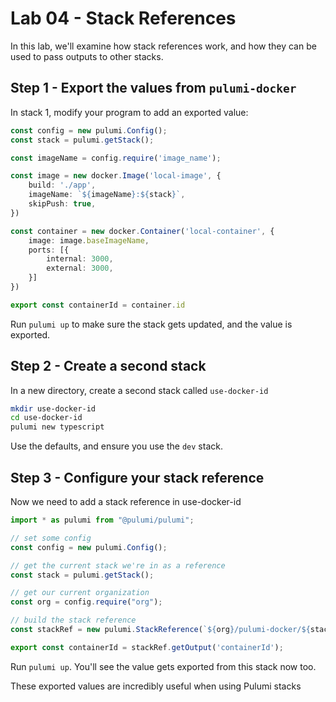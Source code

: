 # Lab 04 - Stack References

In this lab, we'll examine how stack references work, and how they can be used to pass outputs to other stacks.

## Step 1 - Export the values from `pulumi-docker`

In stack 1, modify your program to add an exported value:


```typescript
const config = new pulumi.Config();
const stack = pulumi.getStack();

const imageName = config.require('image_name');

const image = new docker.Image('local-image', {
    build: './app',
    imageName: `${imageName}:${stack}`,
    skipPush: true,
})

const container = new docker.Container('local-container', {
    image: image.baseImageName,
    ports: [{
        internal: 3000,
        external: 3000,
    }]
})

export const containerId = container.id
```

Run `pulumi up` to make sure the stack gets updated, and the value is exported.

## Step 2 - Create a second stack

In a new directory, create a second stack called `use-docker-id`

```bash
mkdir use-docker-id
cd use-docker-id
pulumi new typescript
```

Use the defaults, and ensure you use the `dev` stack.

## Step 3 - Configure your stack reference

Now we need to add a stack reference in use-docker-id


```typescript
import * as pulumi from "@pulumi/pulumi";

// set some config
const config = new pulumi.Config();

// get the current stack we're in as a reference
const stack = pulumi.getStack();

// get our current organization
const org = config.require("org");

// build the stack reference
const stackRef = new pulumi.StackReference(`${org}/pulumi-docker/${stack}`);

export const containerId = stackRef.getOutput('containerId');
```

Run `pulumi up`. You'll see the value gets exported from this stack now too.

These exported values are incredibly useful when using Pulumi stacks
